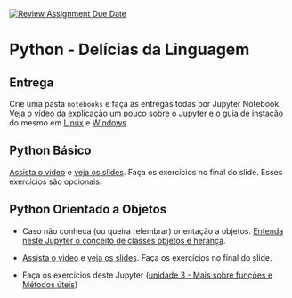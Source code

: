 [![Review Assignment Due Date](https://classroom.github.com/assets/deadline-readme-button-24ddc0f5d75046c5622901739e7c5dd533143b0c8e959d652212380cedb1ea36.svg)](https://classroom.github.com/a/ejrUeILW)
# Python - Delícias da Linguagem

## Entrega
Crie uma pasta `notebooks` e faça as entregas todas por Jupyter Notebook.  [Veja o vídeo da explicação](https://youtu.be/7GS-XoBW7Tc?si=vWV_zGko47KQ6799&t=245) um pouco sobre o Jupyter e o guia de instação do mesmo em [Linux](https://docs.google.com/document/d/1xa_1cAIyMb_oC3-0tEqpaSG4Fdip1enkPBOnm62IAy4/edit) e [Windows](https://docs.google.com/document/d/1sFX4fvU4zQwb3ZCgrSbNhld3m2S3ZxjUaR29Cn-ktEE/edit#heading=h.33br9be090qc).

## Python Básico 

[Assista o video](https://www.youtube.com/watch?v=ZkttLNk2jXY&list=PLwIaU1DGYV6skjkahOKtpgs9bPXlrVrIp) e [veja os slides](https://daniel-hasan.github.io/cefet-web-grad/classes/python1). Faça os exercícios no final do slide. Esses exercícios são opcionais.

## Python Orientado a Objetos

- Caso não conheça (ou queira relembrar) orientação a objetos. [Entenda neste Jupyter o conceito de classes objetos e herança](python/conceitos_orientacao_objetos.ipynb).

- [Assista o video](https://www.youtube.com/watch?v=2i8EAUGPyNE&list=PLwIaU1DGYV6skjkahOKtpgs9bPXlrVrIp&index=5) e [veja os slides](https://daniel-hasan.github.io/cefet-web-grad/classes/python2). Faça os exercícios no final do slide.

- Faça os exercícios deste Jupyter ([unidade 3 - Mais sobre funções e Métodos úteis](python/unidade-3.ipynb))
